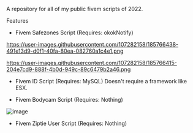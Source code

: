 
A repository for all of my public fivem scripts of 2022.


Features  
  - Fivem Safezones Script (Requires: okokNotify)
 
  https://user-images.githubusercontent.com/107282158/185766438-491e13d9-d0f1-40fa-80ea-082760a1c4e1.png


  https://user-images.githubusercontent.com/107282158/185766415-204e7cd9-888f-4b0d-949c-89c6479b2a46.png

  
  
  - Fivem ID Script (Requires: MySQL) Doesn't require a framework like ESX.
  
  
  - Fivem Bodycam Script (Requires: Nothing)


![image](https://user-images.githubusercontent.com/107282158/185765783-7a92a0d0-32cf-458e-91e6-3adeff741847.png)
 
  - Fivem Ziptie User Script (Requires: Nothing)
  
